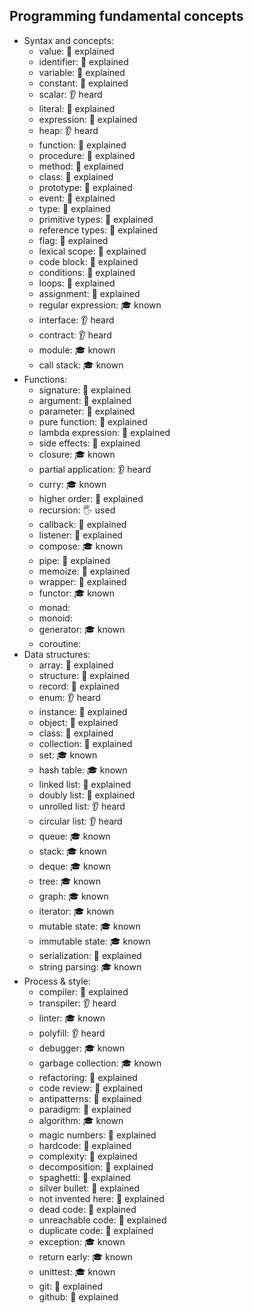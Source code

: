 ## Programming fundamental concepts

- Syntax and concepts:
  - value: 🙋 explained
  - identifier: 🙋 explained
  - variable: 🙋 explained
  - constant: 🙋 explained
  - scalar: 👂 heard 
  - literal: 🙋 explained
  - expression: 🙋 explained
  - heap: 👂 heard
  - function: 🙋 explained
  - procedure: 🙋 explained
  - method: 🙋 explained
  - class: 🙋 explained
  - prototype: 🙋 explained
  - event: 🙋 explained
  - type: 🙋 explained
  - primitive types: 🙋 explained
  - reference types: 🙋 explained
  - flag: 🙋 explained
  - lexical scope: 🙋 explained
  - code block: 🙋 explained
  - conditions: 🙋 explained
  - loops: 🙋 explained
  - assignment: 🙋 explained
  - regular expression: 🎓 known
  - interface: 👂 heard
  - contract: 👂 heard
  - module: 🎓 known
  - call stack: 🎓 known
- Functions:
  - signature: 🙋 explained
  - argument: 🙋 explained
  - parameter: 🙋 explained
  - pure function: 🙋 explained
  - lambda expression: 🙋 explained
  - side effects: 🙋 explained
  - closure: 🎓 known
  - partial application: 👂 heard
  - curry: 🎓 known
  - higher order: 🙋 explained
  - recursion: 🖐️ used
  - callback: 🙋 explained
  - listener: 🙋 explained
  - compose: 🎓 known
  - pipe: 🙋 explained
  - memoize: 🙋 explained
  - wrapper: 🙋 explained
  - functor: 🎓 known
  - monad: 
  - monoid: 
  - generator: 🎓 known
  - coroutine: 
- Data structures:
  - array: 🙋 explained
  - structure: 🙋 explained
  - record: 🙋 explained
  - enum: 👂 heard
  - instance: 🙋 explained
  - object: 🙋 explained
  - class: 🙋 explained
  - collection: 🙋 explained
  - set: 🎓 known
  - hash table: 🎓 known
  - linked list: 🙋 explained
  - doubly list: 🙋 explained
  - unrolled list: 👂 heard
  - circular list: 👂 heard
  - queue: 🎓 known
  - stack: 🎓 known
  - deque: 🎓 known
  - tree: 🎓 known
  - graph: 🎓 known
  - iterator: 🎓 known
  - mutable state: 🎓 known
  - immutable state: 🎓 known
  - serialization: 🙋 explained
  - string parsing: 🎓 known
- Process & style:
  - compiler: 🙋 explained
  - transpiler: 👂 heard
  - linter: 🎓 known
  - polyfill: 👂 heard
  - debugger: 🎓 known
  - garbage collection: 🎓 known
  - refactoring: 🙋 explained
  - code review: 🙋 explained
  - antipatterns: 🙋 explained
  - paradigm: 🙋 explained
  - algorithm: 🎓 known
  - magic numbers: 🙋 explained
  - hardcode: 🙋 explained
  - complexity: 🙋 explained
  - decomposition: 🙋 explained
  - spaghetti: 🙋 explained
  - silver bullet: 🙋 explained
  - not invented here: 🙋 explained
  - dead code: 🙋 explained
  - unreachable code: 🙋 explained
  - duplicate code: 🙋 explained
  - exception: 🎓 known
  - return early:  🎓 known
  - unittest: 🎓 known
  - git: 🙋 explained
  - github: 🙋 explained
